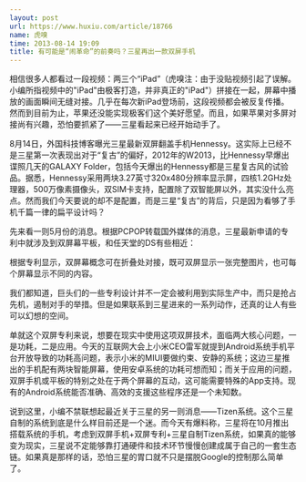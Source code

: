```yaml
---
layout: post
url: https://www.huxiu.com/article/18766
name: 虎嗅
time: 2013-08-14 19:09
title: 有可能是“闹革命”的前奏吗？三星再出一款双屏手机
---
```

相信很多人都看过一段视频：两三个“iPad”（虎嗅注：由于没贴视频引起了误解。小编所指视频中的"iPad"由极客打造，并非真正的"iPad"）拼接在一起，屏幕中播放的画面瞬间无缝对接。几乎在每次新iPad登场前，这段视频都会被反复传播。然而到目前为止，苹果还没能实现极客们这个美好愿望。而且，如果苹果对多屏对接尚有兴趣，恐怕要抓紧了——三星看起来已经开始动手了。

8月14日，外国科技博客曝光三星最新双屏翻盖手机Hennessy。这实际上已经不是三星第一次表现出对于“复古”的偏好，2012年的W2013，比Hennessy早爆出谍照几天的GALAXY Folder，包括今天爆出的Hennessy都是三星复古风的试验品。据悉，Hennessy采用两块3.27英寸320x480分辨率显示屏，四核1.2GHz处理器，500万像素摄像头，双SIM卡支持，配置除了双智能屏以外，其实没什么亮点。然而我们今天要说的却不是配置，而是三星“复古”的背后，只是因为看够了手机千篇一律的扁平设计吗？

先来看一则5月份的消息。根据PCPOP转载国外媒体的消息，三星最新申请的专利中就涉及到双屏幕平板，和任天堂的DS有些相近：

根据专利显示，双屏幕概念可在折叠处对接，既可双屏显示一张完整图片，也可每个屏幕显示不同的内容。

我们都知道，巨头们的一些专利设计并不一定会被利用到实际生产中，而只是抢占先机，遏制对手的举措。但是如果联系到三星进来的一系列动作，还真的让人有些可以幻想的空间。

单就这个双屏专利来说，想要在现实中使用这项双屏技术，面临两大核心问题，一是功耗，二是应用。今天的互联网大会上小米CEO雷军就提到Android系统手机平台开放导致的功耗高问题，表示小米的MIUI要做约束、安静的系统；这边三星推出的手机配有两块智能屏幕，使用安卓系统的功耗可想而知；而关于应用的问题，双屏手机或平板的特别之处在于两个屏幕的互动，这可能需要特殊的App支持。现有的Android系统能否准确、高效的支援这些程序还是一个未知数。

说到这里，小编不禁联想起最近关于三星的另一则消息——Tizen系统。这个三星自制的系统到底是什么样目前还是一个迷。而今天有爆料称，三星将在10月推出搭载系统的手机，考虑到双屏手机+双屏专利+三星自制Tizen系统，如果真的能够变为现实，三星说不定能够靠打通硬件和技术环节慢慢创建成属于自己的一套生态链。如果真是那样的话，恐怕三星的胃口就不只是摆脱Google的控制那么简单了。


